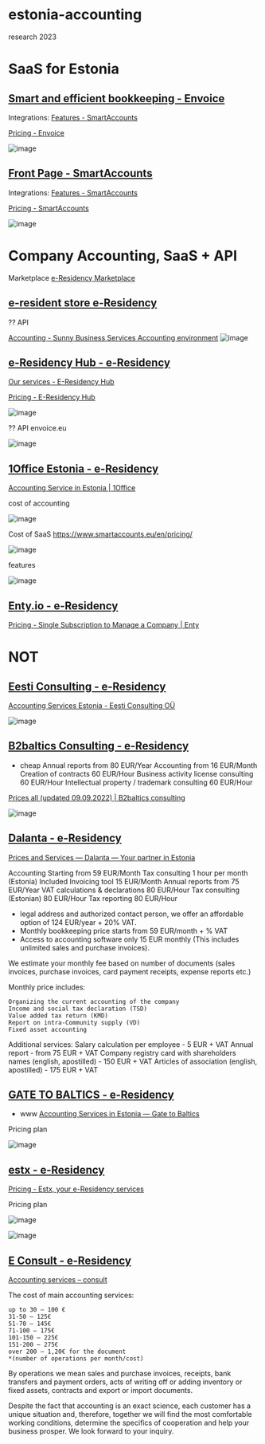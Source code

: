 # estonia-accounting
research 2023

# SaaS for Estonia

## [Smart and efficient bookkeeping - Envoice](https://envoice.eu/en/)

Integrations:
[Features - SmartAccounts](https://www.smartaccounts.eu/en/features/)


[Pricing - Envoice](https://envoice.eu/en/pricing/)

![image](https://github.com/tom-sapletta-com/estonia-accounting/assets/5669657/4a41ecbf-3deb-4d23-8a56-443649c9d583)


## [Front Page - SmartAccounts](https://www.smartaccounts.eu/en/)

Integrations:
[Features - SmartAccounts](https://www.smartaccounts.eu/en/features/)


[Pricing - SmartAccounts](https://www.smartaccounts.eu/en/pricing/)

![image](https://github.com/tom-sapletta-com/estonia-accounting/assets/5669657/41fafdc7-4959-4670-bab6-7e986e093c2d)








# Company Accounting, SaaS + API

Marketplace [e-Residency Marketplace](https://marketplace.e-resident.gov.ee/?services=18)


## [e-resident store  e-Residency](https://marketplace.e-resident.gov.ee/company/e-resident-store/)

?? API

[Accounting - Sunny Business Services Accounting environment](https://www.sunnybusiness.ee/accounting/#)
![image](https://github.com/tom-sapletta-com/estonia-accounting/assets/5669657/416f4f9f-fec1-4d17-8077-f9fab5fdaed9)



## [e-Residency Hub - e-Residency](https://marketplace.e-resident.gov.ee/company/e-residency-hub/)

[Our services - E-Residency Hub](https://erhub.ee/our-services/)

[Pricing - E-Residency Hub](https://erhub.ee/pricing/)

![image](https://github.com/tom-sapletta-com/estonia-accounting/assets/5669657/35be1490-b9ba-44cc-be8e-447687365e7a)

?? API envoice.eu

![image](https://github.com/tom-sapletta-com/estonia-accounting/assets/5669657/106eaa8f-17f4-406d-9fef-6e568fe9b605)





## [1Office Estonia - e-Residency](https://marketplace.e-resident.gov.ee/company/1office-estonia/)
[Accounting Service in Estonia | 1Office](https://1office.co/estonia/product/accountants-hourly-fee/)

cost of accounting

![image](https://github.com/tom-sapletta-com/estonia-accounting/assets/5669657/fca4c1a4-07fa-4b5e-9fca-34237caa9bc4)


Cost of SaaS
https://www.smartaccounts.eu/en/pricing/

![image](https://github.com/tom-sapletta-com/estonia-accounting/assets/5669657/b36b4937-0d73-4359-87c8-e053024f2c35)


features

![image](https://github.com/tom-sapletta-com/estonia-accounting/assets/5669657/105dd914-b6bc-42e7-8ff7-236d012ea8ee)


## [Enty.io - e-Residency](https://marketplace.e-resident.gov.ee/company/enty-io/)

[Pricing - Single Subscription to Manage a Company | Enty](https://enty.io/pricing)





# NOT


## [Eesti Consulting - e-Residency](https://marketplace.e-resident.gov.ee/company/eesti-consulting/)

[Accounting Services Estonia - Eesti Consulting OÜ](https://eesticonsulting.ee/services/accounting-services-estonia/)

![image](https://github.com/tom-sapletta-com/estonia-accounting/assets/5669657/c2834f2c-a25b-48d0-a155-fe88d6976078)



## [B2baltics Consulting - e-Residency](https://marketplace.e-resident.gov.ee/company/b2baltics-consulting/)

+ cheap
Annual reports from 80 EUR/Year
Accounting from 16 EUR/Month
Creation of contracts 60 EUR/Hour
Business activity license consulting 60 EUR/Hour
Intellectual property / trademark consulting 60 EUR/Hour

[Prices all (updated 09.09.2022) | B2baltics consulting](https://b2baltics.eu/prices-all/)

![image](https://github.com/tom-sapletta-com/estonia-accounting/assets/5669657/45c3801e-cf0d-4331-a213-118ae4704d06)



## [Dalanta - e-Residency](https://marketplace.e-resident.gov.ee/company/dalanta/)

[Prices and Services — Dalanta — Your partner in Estonia](https://www.dalanta.ee/prices)

Accounting
Starting from 59 EUR/Month 
Tax consulting 1 hour per month (Estonia) Included
Invoicing tool 15 EUR/Month
Annual reports from 75 EUR/Year
VAT calculations & declarations 80 EUR/Hour
Tax consulting (Estonian) 80 EUR/Hour
Tax reporting 80 EUR/Hour


+ legal address and authorized contact person, we offer an affordable option of 124 EUR/year + 20% VAT. 
+ Monthly bookkeeping price starts from 59 EUR/month + % VAT
+ Access to accounting software only 15 EUR monthly (This includes unlimited sales and purchase invoices).

We estimate your monthly fee based on number of documents (sales invoices, purchase invoices, card payment receipts, expense reports etc.)

Monthly price includes:

    Organizing the current accounting of the company
    Income and social tax declaration (TSD)
    Value added tax return (KMD)
    Report on intra-Community supply (VD)
    Fixed asset accounting

Additional services:
Salary calculation per employee - 5 EUR + VAT
Annual report - from 75 EUR + VAT
Company registry card with shareholders names (english, apostilled) - 150 EUR + VAT
Articles of association (english, apostilled) - 175 EUR +  VAT






## [GATE TO BALTICS - e-Residency](https://marketplace.e-resident.gov.ee/company/gate-to-baltics/)

+ www [Accounting Services in Estonia — Gate to Baltics](https://www.gatetobaltics.com/accounting-in-estonia)

Pricing plan

![image](https://github.com/tom-sapletta-com/estonia-accounting/assets/5669657/4c34acab-e60c-4bf8-9574-94e9a854084c)




## [estx - e-Residency](https://marketplace.e-resident.gov.ee/company/estx/)

[Pricing - Estx, your e-Residency services](https://estx.io/pricing/)

Pricing plan

![image](https://github.com/tom-sapletta-com/estonia-accounting/assets/5669657/daa21d0a-1de6-41c0-b51f-4ba6de95f727)

![image](https://github.com/tom-sapletta-com/estonia-accounting/assets/5669657/38120f31-183d-4c5a-afb6-e51979d8e22b)




## [E Consult - e-Residency](https://marketplace.e-resident.gov.ee/company/e-consult/)

[Accounting services – consult](https://e-consult.ee/en/accounting-services/)

The cost of main accounting services:

    up to 30 – 100 €
    31-50 – 125€
    51-70 – 145€
    71-100 – 175€
    101-150 – 225€
    151-200 – 275€
    over 200 – 1,20€ for the document
    *(number of operations per month/cost)

By operations we mean sales and purchase invoices, receipts, bank transfers and payment orders, acts of writing off or adding inventory or fixed assets, contracts and export or import documents.

Despite the fact that accounting is an exact science, each customer has a unique situation and, therefore, together we will find the most comfortable working conditions, determine the specifics of cooperation and help your business prosper.
We look forward to your inquiry.



